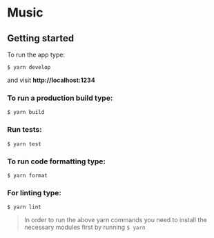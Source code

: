 # Music

## Getting started

To run the app type:

```
$ yarn develop
```

and visit **http://localhost:1234**

### To run a production build type:

```
$ yarn build
```

### Run tests:

```
$ yarn test
```

### To run code formatting type:

```
$ yarn format
```

### For linting type:

```
$ yarn lint
```

> In order to run the above yarn commands you need to install
> the necessary modules first by running `$ yarn`
